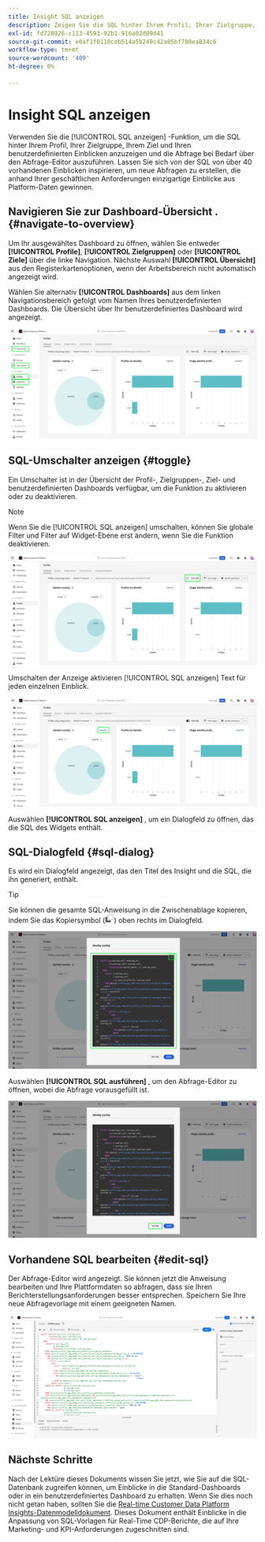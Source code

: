 ```yaml
---
title: Insight SQL anzeigen
description: Zeigen Sie die SQL hinter Ihrem Profil, Ihrer Zielgruppe, Ihrem Ziel und Ihren benutzerdefinierten Einblicken an und führen Sie die Abfrage bei Bedarf über den Abfrage-Editor aus.
exl-id: fd728926-c113-4593-92b1-916a02d09d41
source-git-commit: e0af1f0110ceb514a5b249c42a05bf780ea834c6
workflow-type: tm+mt
source-wordcount: '409'
ht-degree: 0%

---
```


# Insight SQL anzeigen

Verwenden Sie die [!UICONTROL SQL anzeigen] -Funktion, um die SQL hinter Ihrem Profil, Ihrer Zielgruppe, Ihrem Ziel und Ihren benutzerdefinierten Einblicken anzuzeigen und die Abfrage bei Bedarf über den Abfrage-Editor auszuführen. Lassen Sie sich von der SQL von über 40 vorhandenen Einblicken inspirieren, um neue Abfragen zu erstellen, die anhand Ihrer geschäftlichen Anforderungen einzigartige Einblicke aus Platform-Daten gewinnen.

## Navigieren Sie zur Dashboard-Übersicht . {#navigate-to-overview}

Um Ihr ausgewähltes Dashboard zu öffnen, wählen Sie entweder **[!UICONTROL Profile]**, **[!UICONTROL Zielgruppen]** oder **[!UICONTROL Ziele]** über die linke Navigation. Nächste Auswahl **[!UICONTROL Übersicht]** aus den Registerkartenoptionen, wenn der Arbeitsbereich nicht automatisch angezeigt wird.

Wählen Sie alternativ **[!UICONTROL Dashboards]** aus dem linken Navigationsbereich gefolgt vom Namen Ihres benutzerdefinierten Dashboards. Die Übersicht über Ihr benutzerdefiniertes Dashboard wird angezeigt.

![Die Experience Platform-Benutzeroberfläche mit [!UICONTROL Profile], [!UICONTROL Zielgruppen], [!UICONTROL Ziele], und [!UICONTROL Dashboards] hervorgehoben.](./images/view-sql/dashboard-navigation.png)

## SQL-Umschalter anzeigen {#toggle}

Ein Umschalter ist in der Übersicht der Profil-, Zielgruppen-, Ziel- und benutzerdefinierten Dashboards verfügbar, um die Funktion zu aktivieren oder zu deaktivieren.

>[!NOTE]
>
>Wenn Sie die [!UICONTROL SQL anzeigen] umschalten, können Sie globale Filter und Filter auf Widget-Ebene erst ändern, wenn Sie die Funktion deaktivieren.

![Die [!UICONTROL SQL anzeigen] Hervorgehobener Umschalter.](./images/view-sql/view-sql-toggle.png)

Umschalten der Anzeige aktivieren [!UICONTROL SQL anzeigen] Text für jeden einzelnen Einblick.

![Ein Einblick in [!UICONTROL SQL anzeigen] hervorgehoben.](./images/view-sql/insight-view-sql.png)

Auswählen **[!UICONTROL SQL anzeigen]** , um ein Dialogfeld zu öffnen, das die SQL des Widgets enthält.

## SQL-Dialogfeld {#sql-dialog}

Es wird ein Dialogfeld angezeigt, das den Titel des Insight und die SQL, die ihn generiert, enthält.

>[!TIP]
>
>Sie können die gesamte SQL-Anweisung in die Zwischenablage kopieren, indem Sie das Kopiersymbol (![Das Kopiersymbol.](./images/view-sql/copy-icon.png)) oben rechts im Dialogfeld.

![Ein Insight-Dialogfeld mit hervorgehobener SQL-Anweisung.](./images/view-sql/sql-dialog.png)

Auswählen **[!UICONTROL SQL ausführen]** , um den Abfrage-Editor zu öffnen, wobei die Abfrage vorausgefüllt ist.

![Ein Insight-Dialog mit [!UICONTROL SQL ausführen] hervorgehoben.](./images/view-sql/run-sql.png)

## Vorhandene SQL bearbeiten {#edit-sql}

Der Abfrage-Editor wird angezeigt. Sie können jetzt die Anweisung bearbeiten und Ihre Plattformdaten so abfragen, dass sie Ihren Berichterstellungsanforderungen besser entsprechen. Speichern Sie Ihre neue Abfragevorlage mit einem geeigneten Namen.

![Der Abfrage-Editor mit Ihrem ausgewählten Insight SQL-Eintrag ist vorausgefüllt.](./images/view-sql/edit-sql.png)

## Nächste Schritte

Nach der Lektüre dieses Dokuments wissen Sie jetzt, wie Sie auf die SQL-Datenbank zugreifen können, um Einblicke in die Standard-Dashboards oder in ein benutzerdefiniertes Dashboard zu erhalten. Wenn Sie dies noch nicht getan haben, sollten Sie die [Real-time Customer Data Platform Insights-Datenmodelldokument](./data-models/cdp-insights-data-model-b2c.md). Dieses Dokument enthält Einblicke in die Anpassung von SQL-Vorlagen für Real-Time CDP-Berichte, die auf Ihre Marketing- und KPI-Anforderungen zugeschnitten sind.
